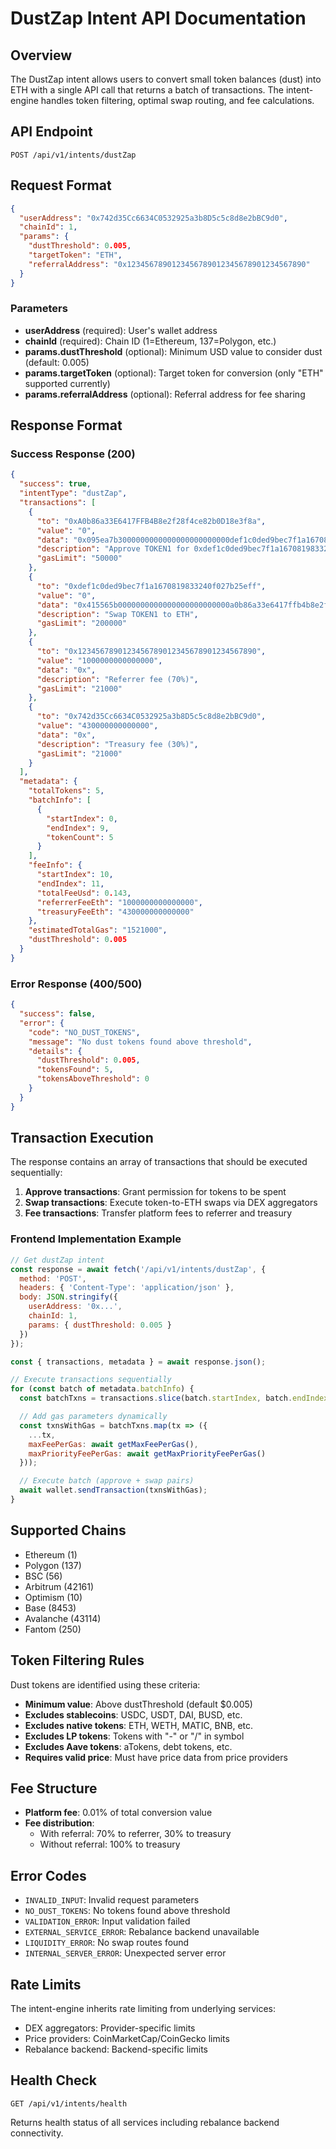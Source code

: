 # DustZap Intent API Documentation

## Overview

The DustZap intent allows users to convert small token balances (dust) into ETH with a single API call that returns a batch of transactions. The intent-engine handles token filtering, optimal swap routing, and fee calculations.

## API Endpoint

```
POST /api/v1/intents/dustZap
```

## Request Format

```json
{
  "userAddress": "0x742d35Cc6634C0532925a3b8D5c5c8d8e2bBC9d0",
  "chainId": 1,
  "params": {
    "dustThreshold": 0.005,
    "targetToken": "ETH",
    "referralAddress": "0x1234567890123456789012345678901234567890"
  }
}
```

### Parameters

- **userAddress** (required): User's wallet address
- **chainId** (required): Chain ID (1=Ethereum, 137=Polygon, etc.)
- **params.dustThreshold** (optional): Minimum USD value to consider dust (default: 0.005)
- **params.targetToken** (optional): Target token for conversion (only "ETH" supported currently)
- **params.referralAddress** (optional): Referral address for fee sharing

## Response Format

### Success Response (200)

```json
{
  "success": true,
  "intentType": "dustZap",
  "transactions": [
    {
      "to": "0xA0b86a33E6417FFB4B8e2f28f4ce82b0D18e3f8a",
      "value": "0",
      "data": "0x095ea7b3000000000000000000000000def1c0ded9bec7f1a1670819833240f027b25eff0000000000000000000000000000000000000000000000000de0b6b3a7640000",
      "description": "Approve TOKEN1 for 0xdef1c0ded9bec7f1a1670819833240f027b25eff",
      "gasLimit": "50000"
    },
    {
      "to": "0xdef1c0ded9bec7f1a1670819833240f027b25eff",
      "value": "0",
      "data": "0x415565b0000000000000000000000000a0b86a33e6417ffb4b8e2f28f4ce82b0d18e3f8a000000000000000000000000eeeeeeeeeeeeeeeeeeeeeeeeeeeeeeeeeeeeeeee0000000000000000000000000000000000000000000000000de0b6b3a7640000",
      "description": "Swap TOKEN1 to ETH",
      "gasLimit": "200000"
    },
    {
      "to": "0x1234567890123456789012345678901234567890",
      "value": "1000000000000000",
      "data": "0x",
      "description": "Referrer fee (70%)",
      "gasLimit": "21000"
    },
    {
      "to": "0x742d35Cc6634C0532925a3b8D5c5c8d8e2bBC9d0",
      "value": "430000000000000",
      "data": "0x",
      "description": "Treasury fee (30%)",
      "gasLimit": "21000"
    }
  ],
  "metadata": {
    "totalTokens": 5,
    "batchInfo": [
      {
        "startIndex": 0,
        "endIndex": 9,
        "tokenCount": 5
      }
    ],
    "feeInfo": {
      "startIndex": 10,
      "endIndex": 11,
      "totalFeeUsd": 0.143,
      "referrerFeeEth": "1000000000000000",
      "treasuryFeeEth": "430000000000000"
    },
    "estimatedTotalGas": "1521000",
    "dustThreshold": 0.005
  }
}
```

### Error Response (400/500)

```json
{
  "success": false,
  "error": {
    "code": "NO_DUST_TOKENS",
    "message": "No dust tokens found above threshold",
    "details": {
      "dustThreshold": 0.005,
      "tokensFound": 5,
      "tokensAboveThreshold": 0
    }
  }
}
```

## Transaction Execution

The response contains an array of transactions that should be executed sequentially:

1. **Approve transactions**: Grant permission for tokens to be spent
2. **Swap transactions**: Execute token-to-ETH swaps via DEX aggregators
3. **Fee transactions**: Transfer platform fees to referrer and treasury

### Frontend Implementation Example

```javascript
// Get dustZap intent
const response = await fetch('/api/v1/intents/dustZap', {
  method: 'POST',
  headers: { 'Content-Type': 'application/json' },
  body: JSON.stringify({
    userAddress: '0x...',
    chainId: 1,
    params: { dustThreshold: 0.005 }
  })
});

const { transactions, metadata } = await response.json();

// Execute transactions sequentially
for (const batch of metadata.batchInfo) {
  const batchTxns = transactions.slice(batch.startIndex, batch.endIndex + 1);

  // Add gas parameters dynamically
  const txnsWithGas = batchTxns.map(tx => ({
    ...tx,
    maxFeePerGas: await getMaxFeePerGas(),
    maxPriorityFeePerGas: await getMaxPriorityFeePerGas()
  }));

  // Execute batch (approve + swap pairs)
  await wallet.sendTransaction(txnsWithGas);
}
```

## Supported Chains

- Ethereum (1)
- Polygon (137)
- BSC (56)
- Arbitrum (42161)
- Optimism (10)
- Base (8453)
- Avalanche (43114)
- Fantom (250)

## Token Filtering Rules

Dust tokens are identified using these criteria:

- **Minimum value**: Above dustThreshold (default $0.005)
- **Excludes stablecoins**: USDC, USDT, DAI, BUSD, etc.
- **Excludes native tokens**: ETH, WETH, MATIC, BNB, etc.
- **Excludes LP tokens**: Tokens with "-" or "/" in symbol
- **Excludes Aave tokens**: aTokens, debt tokens, etc.
- **Requires valid price**: Must have price data from price providers

## Fee Structure

- **Platform fee**: 0.01% of total conversion value
- **Fee distribution**:
  - With referral: 70% to referrer, 30% to treasury
  - Without referral: 100% to treasury

## Error Codes

- `INVALID_INPUT`: Invalid request parameters
- `NO_DUST_TOKENS`: No tokens found above threshold
- `VALIDATION_ERROR`: Input validation failed
- `EXTERNAL_SERVICE_ERROR`: Rebalance backend unavailable
- `LIQUIDITY_ERROR`: No swap routes found
- `INTERNAL_SERVER_ERROR`: Unexpected server error

## Rate Limits

The intent-engine inherits rate limiting from underlying services:

- DEX aggregators: Provider-specific limits
- Price providers: CoinMarketCap/CoinGecko limits
- Rebalance backend: Backend-specific limits

## Health Check

```
GET /api/v1/intents/health
```

Returns health status of all services including rebalance backend connectivity.
